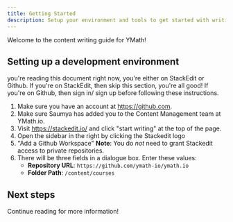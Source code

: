 ```yaml
---
title: Getting Started
description: Setup your environment and tools to get started with writing content for YMath!
---
```


Welcome to the content writing guide for YMath! 

## Setting up a development environment

you're reading this document right now, you're either on  StackEdit or Github. If you're on StackEdit, then skip this section, you're all good! If you're on Github, then sign in/ sign up before following these instructions.

1. Make sure you have an account at https://github.com. 
2. Make sure Saumya has added you to the Content Management team at YMath.io. 
3. Visit https://stackedit.io/ and click "start writing" at the top of the page.
4. Open the sidebar in the right by clicking the Stackedit logo
5. "Add a Github Workspace"
 **Note**: You do *not* need to grant Stackedit access to private repositories.
6. There will be three fields in a dialogue box. Enter these values:
	* **Repository URL**: `https://github.com/ymath-io/ymath.io`
	* **Folder Path**: `/content/courses`
## Next steps

Continue reading for more information!


<!--stackedit_data:
eyJoaXN0b3J5IjpbMTU5MTg2NjQ2NF19
-->